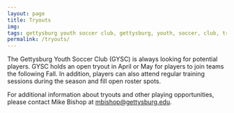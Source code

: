```yaml
---
layout: page
title: Tryouts
img: 
tags: gettysburg youth soccer club, gettysburg, youth, soccer, club, tryouts
permalink: /tryouts/
---
```

The Gettysburg Youth Soccer Club (GYSC) is always looking for potential players. GYSC holds an open tryout in April or May for players to join teams the following Fall. In addition, players can also attend regular training sessions during the season and fill open roster spots.

For additional information about tryouts and other playing opportunities, please contact Mike Bishop at <a href="mailto:mbishop@gettysburg.edu">mbishop@gettysburg.edu</a>.
